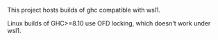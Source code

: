 This project hosts builds of ghc compatible with wsl1.

Linux builds of GHC>=8.10 use OFD locking, which doesn't work under wsl1.
